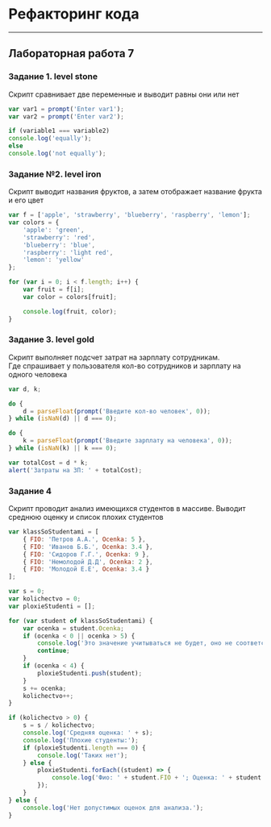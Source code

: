 # Рефакторинг кода 
___________________________________________________
## Лабораторная работа 7
### Задание 1. level stone

Скрипт сравнивает две переменные и выводит равны они или нет

```js
var var1 = prompt('Enter var1');
var var2 = prompt('Enter var2');

if (variable1 === variable2)
console.log('equally');
else
console.log('not equally');
```

### Задание №2. level iron

Скрипт выводит названия фруктов, а затем отображает название фрукта и его цвет

```js
var f = ['apple', 'strawberry', 'blueberry', 'raspberry', 'lemon'];
var colors = {
    'apple': 'green',
    'strawberry': 'red',
    'blueberry': 'blue',
    'raspberry': 'light red',
    'lemon': 'yellow'
};

for (var i = 0; i < f.length; i++) {
    var fruit = f[i];
    var color = colors[fruit];

    console.log(fruit, color);
}
```

### Задание 3. level gold

Скрипт выполняет подсчет затрат на зарплату сотрудникам.  
Где спрашивает у пользователя кол-во сотрудников и зарплату на одного человека

```js
var d, k;

do {
    d = parseFloat(prompt('Введите кол-во человек', 0));
} while (isNaN(d) || d === 0);

do {
    k = parseFloat(prompt('Введите зарплату на человека', 0));
} while (isNaN(k) || k === 0);

var totalCost = d * k;
alert('Затраты на ЗП: ' + totalCost);
```
### Задание 4

Скрипт проводит анализ имеющихся студентов в массиве.
Выводит среднюю оценку и список плохих студентов

```js
var klassSoStudentami = [
    { FIO: 'Петров А.А.', Ocenka: 5 },
    { FIO: 'Иванов Б.Б.', Ocenka: 3.4 },
    { FIO: 'Сидоров Г.Г.', Ocenka: 9 },
    { FIO: 'Немолодой Д.Д', Ocenka: 2 },
    { FIO: 'Молодой Е.Е', Ocenka: 3.4 }
];

var s = 0;
var kolichectvo = 0;
var ploxieStudenti = [];

for (var student of klassSoStudentami) {
    var ocenka = student.Ocenka;
    if (ocenka < 0 || ocenka > 5) {
        console.log('Это значение учитываться не будет, оно не соответствует допустимым значениям');
        continue;
    }
    if (ocenka < 4) {
        ploxieStudenti.push(student);
    }
    s += ocenka;
    kolichectvo++;
}

if (kolichectvo > 0) {
    s = s / kolichectvo;
    console.log('Средняя оценка: ' + s);
    console.log('Плохие студенты:');
    if (ploxieStudenti.length === 0) {
        console.log('Таких нет');
    } else {
        ploxieStudenti.forEach((student) => {
            console.log('Фио: ' + student.FIO + '; Оценка: ' + student.Ocenka);
        });
    }
} else {
    console.log('Нет допустимых оценок для анализа.');
}
```
